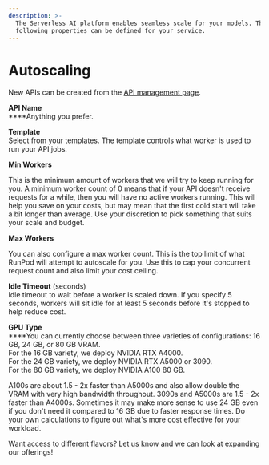 ```yaml
---
description: >-
  The Serverless AI platform enables seamless scale for your models. The
  following properties can be defined for your service.
---
```


# Autoscaling

New APIs can be created from the [API management page](https://www.runpod.io/console/serverless/user/apis).

**API Name**\
****Anything you prefer.

**Template**\
Select from your templates. The template controls what worker is used to run your API jobs.

**Min Workers**

This is the minimum amount of workers that we will try to keep running for you. A minimum worker count of 0 means that if your API doesn't receive requests for a while, then you will have no active workers running. This will help you save on your costs, but may mean that the first cold start will take a bit longer than average. Use your discretion to pick something that suits your scale and budget.

**Max Workers**

You can also configure a max worker count. This is the top limit of what RunPod will attempt to autoscale for you. Use this to cap your concurrent request count and also limit your cost ceiling.

**Idle Timeout** (seconds)\
Idle timeout to wait before a worker is scaled down. If you specify 5 seconds, workers will sit idle for at least 5 seconds before it's stopped to help reduce cost.

**GPU Type**\
****You can currently choose between three varieties of configurations: 16 GB, 24 GB, or 80 GB VRAM.\
For the 16 GB variety, we deploy NVIDIA RTX A4000.\
For the 24 GB variety, we deploy NVIDIA RTX A5000 or 3090. \
For the 80 GB variety, we deploy NVIDIA A100 80 GB.&#x20;

A100s are about 1.5 - 2x faster than A5000s and also allow double the VRAM with very high bandwidth throughout. 3090s and A5000s are 1.5 - 2x faster than A4000s. Sometimes it may make more sense to use 24 GB even if you don't need it compared to 16 GB due to faster response times. Do your own calculations to figure out what's more cost effective for your workload.

Want access to different flavors? Let us know and we can look at expanding our offerings!
